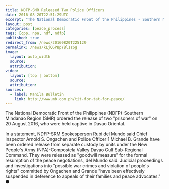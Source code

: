 ```yaml
---
title: NDFP-SMR Released Two Police Officers
date: 2016-08-20T22:51:29UTC
excerpt: "The National Democratic Front of the Philippines - Southern Mindanao Region ordered the release of two 'prisoners of war' on 20 August 2016 as 'goodwill measure' for the formal resumption of the peace negotiations."
layout: post
categories: [peace_process]
tags: [cpp, npa, ndf, ndfp]
published: true
redirect_from: /news/20160820T225129
permalink: /news/kLjQGPBpYBl1z6g
image:
  layout: auto_width
  source: 
  attribution: 
video:
  layout: [top | bottom]
  source: 
  attribution: 
sources:
  - label: Manila Bulletin
    link: http://www.mb.com.ph/tit-for-tat-for-peace/
---
```


The National Democratic Front of the Philippines (NDFP)-Southern Mindanao Region (SMR) ordered the release of two "prisoners of war" on 20 August 2016, who were held captive in Davao Oriental.

In a statement, NDFP-SRM Spokesperson Rubi del Mundo said Chief Inspector Arnold S. Ongachen and Police Officer 1 Michael B. Grande have been ordered release from separate custody by units under the New People's Army (NPA)-Compostela Valley Davao Gulf Sub-Regional Command.
They were released as "goodwill measure" for the formal resumption of the peace negotiations, del Mundo said.
Judicial proceedings and investigations into "possible war crimes and violation of people's rights" committed by Ongachen and Grande "have been effectively suspended in deference to appeals of their families and peace advocates."
&#x25cf;


